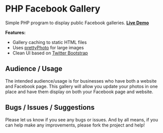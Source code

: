 PHP Facebook Gallery
====================

Simple PHP program to display public Facebook galleries. **[Live Demo](http://www.linein.org/examples/facebook-gallery/)**

**Features:**
- Gallery caching to static HTML files
- Uses [prettyPhoto](http://www.no-margin-for-errors.com/projects/prettyphoto-jquery-lightbox-clone/) for large images
- Clean UI based on [Twitter Bootstrap](http://twitter.github.com/bootstrap/)


Audience / Usage
----------------

The intended audience/usage is for businesses who have both a website and Facebook page. 
This gallery will allow you update your photos in one place and have them display on both your Facebook page and website.

Bugs / Issues / Suggestions
---------------------------

Please let us know if you see any bugs or issues. And by all means, if you can help make any improvements, please fork the project and help!
